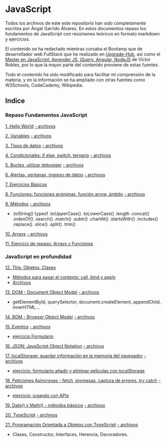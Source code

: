 # JavaScript
Todos los archivos de este este repositorio han sido completamente escritos por Ángel Garrido Álvarez. En estos documentos repaso los fundamentos de JavaScript con resúmenes teóricos en formato markdown y ejercicios.

El contenido se ha redactado mientras cursaba el Bootamp que de desarrollador web FullStack que he realizado en [Upgrade-Hub](https://pro.upgrade-hub.com/), así como el [Master en JavaScript: Aprender JS, jQuery, Angular, NodeJS](https://www.udemy.com/course/master-en-javascript-aprender-js-jquery-angular-nodejs-y-mas/) de Víctor Robles, por lo que la mayor parte del contenido proviene de estas fuentes.

Todo el contenido ha sido modificado para facilitar mi comprensión de la materia, y en la información se ha ampliado con otras fuentes como W3Schools, CodeCademy, Wikipedia.

## Indice

### Repaso Fundamentos JavaScript
[1. Hello World](/01-HelloWorld/1helloWorld.md)
[- archivos](/01-HelloWorld)

[2. Variables](/02-Variables/2.variables_modo_estricto.md)
[- archivos](/02-Variables)

[3. Tipos de datos](/03-tiposDatos/tiposDatos.md)
[- archivos](/03-tiposDatos)

[4. Condicionales: if else, switch, ternario](/04-CondicionalesSwitchTernario/ifElseSwitchTernario.md)
[- archivos](/04-CondicionalesSwitchTernario)

[5. Bucles, utilizar debugger](/05-Bucles/Bucles.md)
[- archivos](/05-Bucles)

[6. Alertas, ventanas, ingreso de datos](/06-AlertasVentanasIngresoDatos/ventanas.md)
[- archivos](/06-AlertasVentanasIngresoDatos)

[7. Ejercicios Básicos](/07-EjerciciosBasicos)

[8. Funciones: funciones anónimas, función arrow, ámbito](/08-Funciones/funcionesAmbitoArrow.md)
[- archivos](/08-Funciones)

[9. Métodos](/09-Metodos/metodos.md)
[- archivos](/09-Metodos)


* .toString()
typeof
.toUpperCase()
.toLowerCase()
.length
.concat()
.indexOf()
.search()
.match()
.subtr()
.chartAt()
.startsWith()
.includes()
.replace()
.slice()
.split()
.trim()

[10. Arrays](/10-Arrays/arrays.md)
[- archivos](/10-Arrays)

[11. Ejercicio de repaso: Arrays y Funciones](/11-EjercicioArrayFunciones)

### JavaScript en profundidad

[12. This, Objetos, Clases](/12-ThisObjetosClasesCallBindApply/ThisObjetosClases.md)
* [Métodos para pasar el contexto: call, bind y apply](/12-ThisObjetosClasesCallBindApply/ContextoCallBindApply.md)
* [Archivos](/12-ThisObjetosClasesCallBindApply)

[13. DOM - Document Object Model](/13-DOM/dom.md)
[- archivos](/13-DOM)
* getElementById, querySelector, document.createElement, appendChild, innerHTML...


[14. BOM - Browser Object Model](/14-BOM/bom.md)
[- archivos](/14-BOM)

[15. Eventos](/15-Eventos/eventos.md)
[- archivos](/15-Eventos)
* [ejercicio Formulario](/15-Eventos/ejercicioFormulario)

[16. JSON: JavaScript Object Notation](/16-Json/json.md)
[- archivos](/16-Json)


[17. localStorage: guardar información en la memoria del navegador](/17-LocalStorage/localStorage.md)
[- archivos](/17-LocalStorage)
* [ejercicio: formulario añadir y eliminar películas con localStorage](17-LocalStorage/ejercicio)

[18. Peticiones Asíncronas - fetch, promesas, captura de errores, try catch](/18-PeticionesAsíncronasCapturaErrores/peticionesAsincronas.md) 
[- archivos](/18-PeticionesAsíncronasCapturaErrores)
* [ejercicio: jugando con APIs](/18-PeticionesAsíncronasCapturaErrores/jugandoConApis)

[19. Date() y Math() - métodos básicos](19-DateMath/dateMath.md)
[- archivos](/19-DateMath)

[20. TypeScript](20-TypeScript/TypeScript.md)
[- archivos](/20-TypeScript)

[21. Programación Orientada a Objetos con TypeScript](21-POO-TypeScript/POO.md)
[- archivos](/21-POO)
 * Clases, Constructor, Interfaces, Herencia, Decoradores.